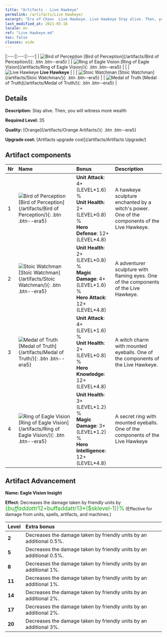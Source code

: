 ```yaml
---
title: "Artifacts - Live Hawkeye"
permalink: /artifacts/Live Hawkeye/
excerpt: "Era of Chaos  Live Hawkeye. Live Hawkeye Stay alive. Then, you will witness more wealth"
last_modified_at: 2021-05-18
locale: en
ref: "Live Hawkeye.md"
toc: false
classes: wide
---
```


  |:---:|:---:|:---:| 
  | ![Bird of Perception](/images/t/artifact_40331.png) [Bird of Perception](/artifacts/Bird of Perception/){: .btn .btn--era5} |   | ![Ring of Eagle Vision](/images/t/artifact_40334.png) [Ring of Eagle Vision](/artifacts/Ring of Eagle Vision/){: .btn .btn--era5} | 
  |   | ![Live Hawkeye](/images/t/icon_artifact_33.png) **Live Hawkeye** |  | 
  | ![Stoic Watchman](/images/t/artifact_40332.png) [Stoic Watchman](/artifacts/Stoic Watchman/){: .btn .btn--era5} |   | ![Medal of Truth](/images/t/artifact_40333.png) [Medal of Truth](/artifacts/Medal of Truth/){: .btn .btn--era5} | 


## Details

 **Description:** Stay alive. Then, you will witness more wealth

 **Required Level:** 35

 **Quality:** [Orange](/artifacts/Orange Artifacts/){: .btn .btn--era5}

 **Upgrade cost:** [Artifacts upgrade cost](/artifacts/Artifacts Upgrade/)



## Artifact components

  | Nr |    Name    |   Bonus | Description | 
  |:---|:-----------|:--------|:------------| 
  | 1 | ![Bird of Perception](/images/t/artifact_40331.png) [Bird of Perception](/artifacts/Bird of Perception/){: .btn .btn--era5} | **Unit Attack**: 4+(LEVEL\*1.6) %<br/>**Unit Health**: 2+(LEVEL\*0.8) %<br/>**Hero Defense**: 12+(LEVEL\*4.8) | A hawkeye sculpture enchanted by a witch's power. One of the components of the Live Hawkeye. | 
  | 2 | ![Stoic Watchman](/images/t/artifact_40332.png) [Stoic Watchman](/artifacts/Stoic Watchman/){: .btn .btn--era5} | **Unit Health**: 2+(LEVEL\*0.8) %<br/>**Magic Damage**: 4+(LEVEL\*1.6) %<br/>**Hero Attack**: 12+(LEVEL\*4.8) | A adventurer sculpture with flaming eyes. One of the components of the Live Hawkeye. | 
  | 3 | ![Medal of Truth](/images/t/artifact_40333.png) [Medal of Truth](/artifacts/Medal of Truth/){: .btn .btn--era5} | **Unit Attack**: 4+(LEVEL\*1.6) %<br/>**Unit Health**: 2+(LEVEL\*0.8) %<br/>**Hero Knowledge**: 12+(LEVEL\*4.8) | A witch charm with mounted eyeballs. One of the components of the Live Hawkeye. | 
  | 4 | ![Ring of Eagle Vision](/images/t/artifact_40334.png) [Ring of Eagle Vision](/artifacts/Ring of Eagle Vision/){: .btn .btn--era5} | **Unit Health**: 3+(LEVEL\*1.2) %<br/>**Magic Damage**: 3+(LEVEL\*1.2) %<br/>**Hero Intelligence**: 12+(LEVEL\*4.8) | A secret ring with mounted eyeballs. One of the components of the Live Hawkeye | 


## Artifact Advancement

 **Name: Eagle Vision Insight**

 **Effect:** Decreases the damage taken by friendly units by <span style="color: #1ca216;font-size:18px">{$buffaddattr12+$buffaddattr13*($sklevel-1)}%</span> (Effective for damage from units, spells, artifacts, and machines.)

  |  Level  |    Extra bonus  | 
  |:--------|:----------------| 
  | **2** | Decreases the damage taken by friendly units by an additional 0.5%. | 
  | **5** | Decreases the damage taken by friendly units by an additional 0.5%. | 
  | **8** | Decreases the damage taken by friendly units by an additional 1%. | 
  | **11** | Decreases the damage taken by friendly units by an additional 1%. | 
  | **14** | Decreases the damage taken by friendly units by an additional 2%. | 
  | **17** | Decreases the damage taken by friendly units by an additional 2%. | 
  | **20** | Decreases the damage taken by friendly units by an additional 3%. | 
